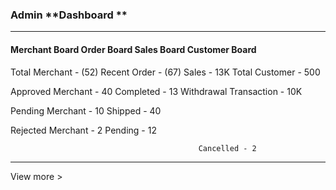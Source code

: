 ### Admin **Dashboard **

---

#### Merchant Board                              Order Board                    Sales Board                             Customer Board

Total Merchant  - \(52\)                                    Recent Order - \(67\)                  Sales - 13K                                          Total Customer - 500

Approved Merchant - 40                                Completed - 13                        Withdrawal Transaction - 10K

Pending Merchant - 10                                  Shipped - 40

Rejected Merchant - 2                                    Pending - 12

```
                                          Cancelled - 2
```

---

View more &gt;

